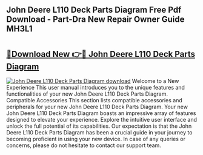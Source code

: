## John Deere L110 Deck Parts Diagram Free Pdf Download - Part-Dra New Repair Owner Guide MH3L1

# <h2><a href="http://dfrwpd.blite.top/?on=John+Deere+L110+Deck+Parts+Diagram">🔗Download New 👉🔴 John Deere L110 Deck Parts Diagram</a></h2>

[![John Deere L110 Deck Parts Diagram download](https://i.imgur.com/lujVjoI.png)](http://dfrwpd.blite.top/?on=John+Deere+L110+Deck+Parts+Diagram)
Welcome to a New Experience This user manual introduces you to the unique features and functionalities of your new John Deere L110 Deck Parts Diagram. Compatible Accessories This section lists compatible accessories and peripherals for your new John Deere L110 Deck Parts Diagram. Your new John Deere L110 Deck Parts Diagram boasts an impressive array of features designed to elevate your experience. Explore the intuitive user interface and unlock the full potential of its capabilities. Our expectation is that the John Deere L110 Deck Parts Diagram has been a crucial guide in your journey to becoming proficient in using your new device. In case of any queries or concerns, please do not hesitate to contact our support team.
